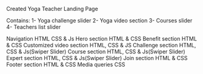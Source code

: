 Created Yoga Teacher Landing Page 

Contains: 
1- Yoga challenge slider 
2- Yoga video section 
3- Courses slider 
4- Teachers list slider

Navigation HTML CSS & Js 
Hero section HTML & CSS 
Benefit section HTML & CSS 
Customized video section HTML, CSS & JS 
Challenge section HTML, CSS & Js(Swiper Slider) 
Course section HTML, CSS & Js(Swiper Slider) 
Expert section HTML, CSS & Js(Swiper Slider) 
Join section HTML & CSS 
Footer section HTML & CSS Media queries CSS
